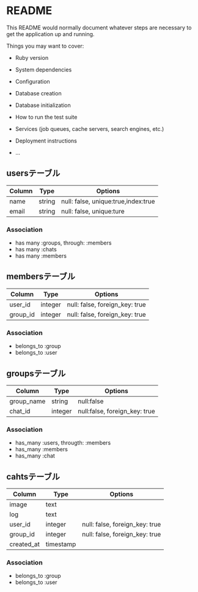 # README

This README would normally document whatever steps are necessary to get the
application up and running.

Things you may want to cover:

* Ruby version

* System dependencies

* Configuration

* Database creation

* Database initialization

* How to run the test suite

* Services (job queues, cache servers, search engines, etc.)

* Deployment instructions

* ...


## usersテーブル
|Column|Type|Options|
|------|----|-------|
|name|string|null: false, unique:true,index:true|
|email|string|null: false, unique:ture|

### Association
- has many :groups, through: :members
- has many :chats
- has many :members

## membersテーブル

|Column|Type|Options|
|------|----|-------|
|user_id|integer|null: false, foreign_key: true|
|group_id|integer|null: false, foreign_key: true|

### Association
- belongs_to :group
- belongs_to :user


## groupsテーブル
|Column|Type|Options|
|------|----|-------|
|group_name|string|null:false|
|chat_id|integer|null:false, foreign_key: true|

### Association
- has_many :users, througth: :members
- has_many :members
- has_many :chat

## cahtsテーブル
|Column|Type|Options|
|------|----|-------|
|image|text||
|log|text||
|user_id|integer|null: false, foreign_key: true|
|group_id|integer|null: false, foreign_key: true|
|created_at|timestamp||

### Association
- belongs_to :group
- belongs_to :user
